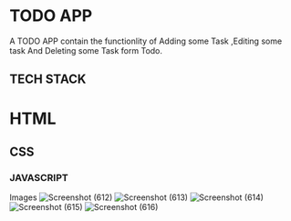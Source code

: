 # TODO APP 
A TODO APP contain the functionlity of Adding some Task ,Editing some task And Deleting some Task form Todo.

## TECH STACK
  # HTML
  ## CSS
  ### JAVASCRIPT

Images
![Screenshot (612)](https://user-images.githubusercontent.com/46702841/117559995-d851b500-b014-11eb-9b75-f6e042daeaec.png)
![Screenshot (613)](https://user-images.githubusercontent.com/46702841/117559996-dab40f00-b014-11eb-88bd-2d3b39b74a1a.png)
![Screenshot (614)](https://user-images.githubusercontent.com/46702841/117559997-db4ca580-b014-11eb-8e87-f3f7931f8186.png)
![Screenshot (615)](https://user-images.githubusercontent.com/46702841/117559998-ddaeff80-b014-11eb-9b8d-353bfa266de4.png)
![Screenshot (616)](https://user-images.githubusercontent.com/46702841/117560000-ddaeff80-b014-11eb-8bff-c18c9881ce2d.png)

